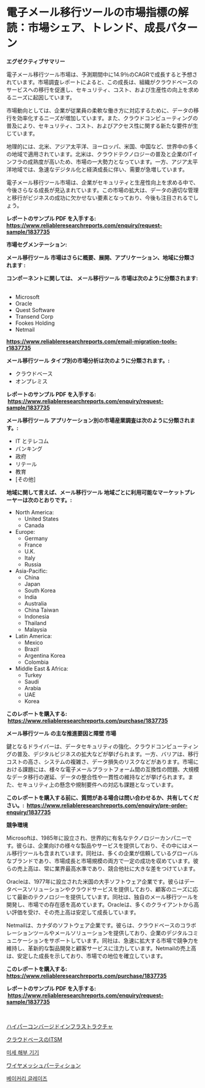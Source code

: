 <p><h1>電子メール移行ツールの市場指標の解読：市場シェア、トレンド、成長パターン</h1></p><p><strong>エグゼクティブサマリー</strong></p>
<p><p>電子メール移行ツール市場は、予測期間中に14.9％のCAGRで成長すると予想されています。市場調査レポートによると、この成長は、組織がクラウドベースのサービスへの移行を促進し、セキュリティ、コスト、および生産性の向上を求めるニーズに起因しています。</p><p>市場動向としては、企業が従業員の柔軟な働き方に対応するために、データの移行を効率化するニーズが増加しています。また、クラウドコンピューティングの普及により、セキュリティ、コスト、およびアクセス性に関する新たな要件が生じています。</p><p>地理的には、北米、アジア太平洋、ヨーロッパ、米国、中国など、世界中の多くの地域で適用されています。北米は、クラウドテクノロジーの普及と企業のITインフラの成熟度が高いため、市場の一大勢力となっています。一方、アジア太平洋地域では、急速なデジタル化と経済成長に伴い、需要が急増しています。</p><p>電子メール移行ツール市場は、企業がセキュリティと生産性向上を求める中で、今後さらなる成長が見込まれています。この市場の拡大は、データの適切な管理と移行がビジネスの成功に欠かせない要素となっており、今後も注目されるでしょう。</p></p>
<p><strong>レポートのサンプル PDF を入手する: <a href="https://www.reliableresearchreports.com/enquiry/request-sample/1837735">https://www.reliableresearchreports.com/enquiry/request-sample/1837735</a></strong></p>
<p><strong>市場セグメンテーション:</strong></p>
<p><strong> メール移行ツール 市場はさらに概要、展開、アプリケーション、地域に分類されます :</strong></p>
<p><strong>コンポーネントに関しては、 メール移行ツール 市場は次のように分類されます: &nbsp;</strong></p>
<p><ul><li>Microsoft</li><li>Oracle</li><li>Quest Software</li><li>Transend Corp</li><li>Fookes Holding</li><li>Netmail</li></ul></p>
<p><strong><a href="https://www.reliableresearchreports.com/email-migration-tools-r1837735">https://www.reliableresearchreports.com/email-migration-tools-r1837735</a></strong></p>
<p><strong> メール移行ツール タイプ別の市場分析は次のように分類されます。:</strong></p>
<p><ul><li>クラウドベース</li><li>オンプレミス</li></ul></p>
<p><strong>レポートのサンプル PDF を入手する: &nbsp;<a href="https://www.reliableresearchreports.com/enquiry/request-sample/1837735">https://www.reliableresearchreports.com/enquiry/request-sample/1837735</a></strong></p>
<p><strong> メール移行ツール アプリケーション別の市場産業調査は次のように分類されます。:</strong></p>
<p><ul><li>IT とテレコム</li><li>バンキング</li><li>政府</li><li>リテール</li><li>教育</li><li>[その他]</li></ul></p>
<p><strong>地域に関して言えば、メール移行ツール 地域ごとに利用可能なマーケットプレーヤーは次のとおりです。:</strong></p>
<p><ul>
    <li>
        North America:
        <ul>
            <li>United States</li>
            <li>Canada</li>
        </ul>
    </li>
    <li>
        Europe:
        <ul>
            <li>Germany</li>
            <li>France</li>
            <li>U.K.</li>
            <li>Italy</li>
            <li>Russia</li>
        </ul>
    </li>
    <li>
        Asia-Pacific:
        <ul>
            <li>China</li>
            <li>Japan</li>
            <li>South Korea</li>
            <li>India</li>
            <li>Australia</li>
            <li>China Taiwan</li>
            <li>Indonesia</li>
            <li>Thailand</li>
            <li>Malaysia</li>
        </ul>
    </li>
    <li>
        Latin America:
        <ul>
            <li>Mexico</li>
            <li>Brazil</li>
            <li>Argentina Korea</li>
            <li>Colombia</li>
        </ul>
    </li>
    <li>
        Middle East & Africa:
        <ul>
            <li>Turkey</li>
            <li>Saudi</li>
            <li>Arabia</li>
            <li>UAE</li>
            <li>Korea</li>
        </ul>
    </li>
    </ul></p>
<p><strong>このレポートを購入する: &nbsp;<a href="https://www.reliableresearchreports.com/purchase/1837735">https://www.reliableresearchreports.com/purchase/1837735</a></strong></p>
<p><strong>メール移行ツール の主な推進要因と障壁 市場</strong></p>
<p><p>鍵となるドライバーは、データセキュリティの強化、クラウドコンピューティングの普及、デジタルビジネスの拡大などが挙げられます。一方、バリアは、移行コストの高さ、システムの複雑さ、データ損失のリスクなどがあります。市場における課題には、様々な電子メールプラットフォーム間の互換性の問題、大規模なデータ移行の遅延、データの整合性や一貫性の維持などが挙げられます。また、セキュリティ上の懸念や規制要件への対応も課題となっています。</p></p>
<p><strong>このレポートを購入する前に、質問がある場合は問い合わせるか、共有してください。:&nbsp; <a href="https://www.reliableresearchreports.com/enquiry/pre-order-enquiry/1837735">https://www.reliableresearchreports.com/enquiry/pre-order-enquiry/1837735</a></strong></p>
<p><strong>競争環境</strong></p>
<p><p>Microsoftは、1985年に設立され、世界的に有名なテクノロジーカンパニーです。彼らは、企業向けの様々な製品やサービスを提供しており、その中にはメール移行ツールも含まれています。同社は、多くの企業が信頼しているグローバルなブランドであり、市場成長と市場規模の両方で一定の成功を収めています。彼らの売上高は、常に業界最高水準であり、競合他社に大きな差をつけています。</p><p>Oracleは、1977年に設立された米国の大手ソフトウェア企業です。彼らはデータベースソリューションやクラウドサービスを提供しており、顧客のニーズに応じて最新のテクノロジーを提供しています。同社は、独自のメール移行ツールを開発し、市場での存在感を高めています。Oracleは、多くのクライアントから高い評価を受け、その売上高は安定して成長しています。</p><p>Netmailは、カナダのソフトウェア企業です。彼らは、クラウドベースのコラボレーションツールやメールソリューションを提供しており、企業のデジタルコミュニケーションをサポートしています。同社は、急速に拡大する市場で競争力を維持し、革新的な製品開発と顧客サービスに注力しています。Netmailの売上高は、安定した成長を示しており、市場での地位を確立しています。</p></p>
<p><strong>このレポートを購入する: &nbsp; <a href="https://www.reliableresearchreports.com/purchase/1837735">https://www.reliableresearchreports.com/purchase/1837735</a></strong></p>
<p><strong>レポートのサンプル PDF を入手する: &nbsp;<a href="https://www.reliableresearchreports.com/enquiry/request-sample/1837735">https://www.reliableresearchreports.com/enquiry/request-sample/1837735</a></strong><strong></strong></p>
<p>&nbsp;</p>
<p><p><a href="https://github.com/JacksonWiza1924/Market-Research-Report-List-1/blob/main/584904421117.md">ハイパーコンバージドインフラストラクチャ</a></p><p><a href="https://github.com/Calvi3ynJerde867/Market-Research-Report-List-1/blob/main/562991721116.md">クラウドベースのITSM</a></p><p><a href="https://medium.com/@demarcuskuhlman/%EB%AF%B8%EC%84%B8-%EC%A1%B0%EC%A7%81-%EA%B2%80%EC%82%AC-%EB%8F%84%EA%B5%AC-%EC%8B%9C%EC%9E%A5-%EC%8B%9C%EC%9E%A5-cagr-%EC%8B%9C%EC%9E%A5-%ED%8A%B8%EB%A0%8C%EB%93%9C-%EB%B0%8F-%EC%84%B1%EC%9E%A5-%EC%A0%84%EB%9E%B5%EC%97%90-%EB%8C%80%ED%95%9C-%ED%86%B5%EC%B0%B0%EB%A0%A5-8af1161cfbdd">미세 해부 기기</a></p><p><a href="https://medium.com/@coraltrout1923/%E3%83%AF%E3%82%A4%E3%83%A4%E3%83%BC%E3%83%A1%E3%83%83%E3%82%B7%E3%83%A5%E3%83%91%E3%83%BC%E3%83%86%E3%82%A3%E3%82%B7%E3%83%A7%E3%83%B3%E5%B8%82%E5%A0%B4%E3%81%AE%E3%83%A1%E3%83%88%E3%83%AA%E3%82%AF%E3%82%B9%E3%82%92%E8%A7%A3%E8%AA%AD%E3%81%99%E3%82%8B-%E5%B8%82%E5%A0%B4%E3%82%B7%E3%82%A7%E3%82%A2-%E3%83%88%E3%83%AC%E3%83%B3%E3%83%89-%E6%88%90%E9%95%B7%E3%83%91%E3%82%BF%E3%83%BC%E3%83%B3-3771ab1c5579">ワイヤメッシュパーティション</a></p><p><a href="https://github.com/RichardLueilwitz787/Market-Research-Report-List-1/blob/main/626341619686.md">베이커리 글레이즈</a></p></p>